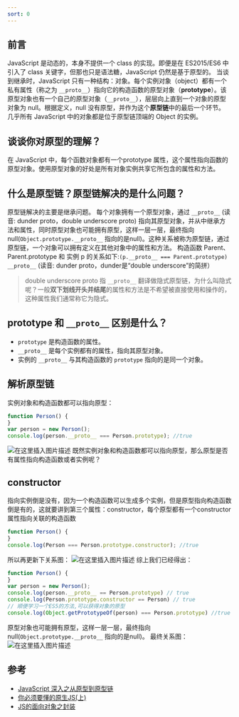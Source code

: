 ```yaml
---
sort: 0
---
```


## 前言
JavaScript 是动态的，本身不提供一个 class 的实现。即便是在 ES2015/ES6 中引入了 class 关键字，但那也只是语法糖，JavaScript 仍然是基于原型的。
当谈到继承时，JavaScript 只有一种结构：对象。每个实例对象（object）都有一个私有属性（称之为 `__proto__`）指向它的构造函数的原型对象（**prototype**）。该原型对象也有一个自己的原型对象（`__proto__`），层层向上直到一个对象的原型对象为 null。根据定义，null 没有原型，并作为这个**原型链**中的最后一个环节。
几乎所有 JavaScript 中的对象都是位于原型链顶端的 Object 的实例。
## 谈谈你对原型的理解？
在 JavaScript 中，每个函数对象都有一个prototype 属性，这个属性指向函数的原型对象。使用原型对象的好处是所有对象实例共享它所包含的属性和方法。
## 什么是原型链？原型链解决的是什么问题？
原型链解决的主要是继承问题。
每个对象拥有一个原型对象，通过 `__proto__` (读音: dunder proto，double underscore proto) 指向其原型对象，并从中继承方法和属性，同时原型对象也可能拥有原型，这样一层一层，最终指向null(`Object.prototype.__proto__` 指向的是null)。这种关系被称为原型链，通过原型链，一个对象可以拥有定义在其他对象中的属性和方法。
构造函数 Parent、Parent.prototype 和 实例 p 的关系如下:`(p.__proto__ === Parent.prototype)`
`__proto__` (读音: dunder proto，dunder是“double underscore”的简拼）
> double underscore proto 指 `__proto__` 翻译做隐式原型链，为什么叫隐式呢？一般**双下划线开头并结尾**的属性和方法是不希望被直接使用和操作的，这种属性我们通常称它为隐式。
## prototype 和 `__proto__` 区别是什么？
- `prototype` 是构造函数的属性。
- `__proto__` 是每个实例都有的属性，指向其原型对象。
- 实例的 `__proto__` 与其构造函数的 `prototype` 指向的是同一个对象。
## 解析原型链
实例对象和构造函数都可以指向原型：
```javascript
function Person() {
}
var person = new Person();
console.log(person.__proto__ === Person.prototype); //true
```
![在这里插入图片描述](https://img-blog.csdnimg.cn/20210708011556423.png?x-oss-process=image/watermark,type_ZmFuZ3poZW5naGVpdGk,shadow_10,text_aHR0cHM6Ly9ibG9nLmNzZG4ubmV0L3dlaXhpbl80NTg0NDA0OQ==,size_16,color_FFFFFF,t_70)
既然实例对象和构造函数都可以指向原型，那么原型是否有属性指向构造函数或者实例呢？
## constructor
指向实例倒是没有，因为一个构造函数可以生成多个实例，但是原型指向构造函数倒是有的，这就要讲到第三个属性：constructor，每个原型都有一个constructor属性指向关联的构造函数
```javascript
function Person() {
}
console.log(Person === Person.prototype.constructor); //true
```
所以再更新下关系图：
![在这里插入图片描述](https://img-blog.csdnimg.cn/20210708011818907.png?x-oss-process=image/watermark,type_ZmFuZ3poZW5naGVpdGk,shadow_10,text_aHR0cHM6Ly9ibG9nLmNzZG4ubmV0L3dlaXhpbl80NTg0NDA0OQ==,size_16,color_FFFFFF,t_70)
综上我们已经得出：
```javascript
function Person() {
}
var person = new Person();
console.log(person.__proto__ == Person.prototype) // true
console.log(Person.prototype.constructor == Person) // true
// 顺便学习一个ES5的方法,可以获得对象的原型
console.log(Object.getPrototypeOf(person) === Person.prototype) //true
```
原型对象也可能拥有原型，这样一层一层，最终指向null(`Object.prototype.__proto__` 指向的是null)。
最终关系图：
![在这里插入图片描述](https://img-blog.csdnimg.cn/20210708012034279.png?x-oss-process=image/watermark,type_ZmFuZ3poZW5naGVpdGk,shadow_10,text_aHR0cHM6Ly9ibG9nLmNzZG4ubmV0L3dlaXhpbl80NTg0NDA0OQ==,size_16,color_FFFFFF,t_70)
## 参考
- [JavaScript 深入之从原型到原型链](https://juejin.cn/post/6844903472836395022)
- [你必须要懂的原生JS(上)](https://juejin.cn/post/6844903815053852685)
- [JS的面向对象之封装](https://juejin.cn/post/7038459173167693861)